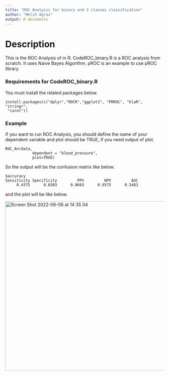 ```yaml
---
title: "ROC Analysis for binary and 3 classes classification"
author: "Melih Agraz"
output: R documents
---
```


# Description

This is the ROC Analysis of in R. CodeROC_binary.R is a ROC analysis from scratch. It uses Naive Bayes Algorithm. pROC is an example to use pROC library. 





### Requirements for CodeROC_binary.R

You must install the related packages below.

```{r setup1, include=FALSE}
install.packages(c("dplyr","ROCR","ggplot2", "PRROC", "klaR", "stringr", 
 "caret"))
```



### Example

If you want to run ROC Analysis, you should define the name of your dependent variable and plot should be TRUE, if you need output of plot.

```{r setup1, include=FALSE}
ROC_An(data, 
            dependent = "blood_pressure",
            plot=TRUE)
```
So the output will be the confusion matrix like below.


```{r setup1, include=FALSE}
$accuracy
Sensitivity Specificity         PPV         NPV         AUC 
     0.4375      0.6503      0.0603      0.9575      0.5483 

```


and the plot will be like below.  

 
<img width="539" alt="Screen Shot 2022-06-06 at 14 35 04" src="https://user-images.githubusercontent.com/37498443/172224493-8247f89f-15f9-4608-91e8-37a7ea4b0502.png">


